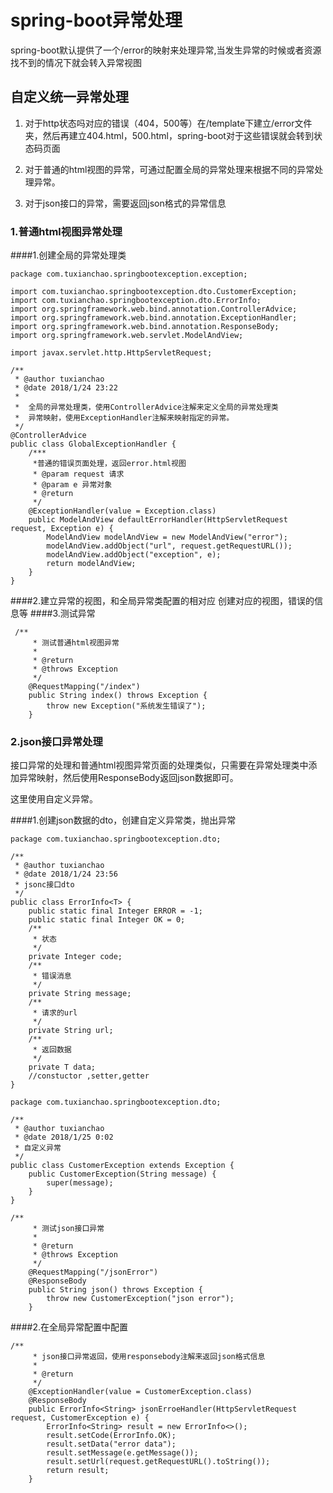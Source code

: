 # spring-boot异常处理

spring-boot默认提供了一个/error的映射来处理异常,当发生异常的时候或者资源找不到的情况下就会转入异常视图


## 自定义统一异常处理

1.  对于http状态吗对应的错误（404，500等）在/template下建立/error文件夹，然后再建立404.html，500.html，spring-boot对于这些错误就会转到状态码页面

2. 对于普通的html视图的异常，可通过配置全局的异常处理来根据不同的异常处理异常。

3.  对于json接口的异常，需要返回json格式的异常信息

### 1.普通html视图异常处理

####1.创建全局的异常处理类
```
package com.tuxianchao.springbootexception.exception;

import com.tuxianchao.springbootexception.dto.CustomerException;
import com.tuxianchao.springbootexception.dto.ErrorInfo;
import org.springframework.web.bind.annotation.ControllerAdvice;
import org.springframework.web.bind.annotation.ExceptionHandler;
import org.springframework.web.bind.annotation.ResponseBody;
import org.springframework.web.servlet.ModelAndView;

import javax.servlet.http.HttpServletRequest;

/**
 * @author tuxianchao
 * @date 2018/1/24 23:22
 *
 *  全局的异常处理类，使用ControllerAdvice注解来定义全局的异常处理类
 *  异常映射，使用ExceptionHandler注解来映射指定的异常。
 */
@ControllerAdvice
public class GlobalExceptionHandler {
    /***
     *普通的错误页面处理，返回error.html视图
     * @param request 请求
     * @param e 异常对象
     * @return
     */
    @ExceptionHandler(value = Exception.class)
    public ModelAndView defaultErrorHandler(HttpServletRequest request, Exception e) {
        ModelAndView modelAndView = new ModelAndView("error");
        modelAndView.addObject("url", request.getRequestURL());
        modelAndView.addObject("exception", e);
        return modelAndView;
    }
}

```


####2.建立异常的视图，和全局异常类配置的相对应
创建对应的视图，错误的信息等
####3.测试异常
```
 /**
     * 测试普通html视图异常
     *
     * @return
     * @throws Exception
     */
    @RequestMapping("/index")
    public String index() throws Exception {
        throw new Exception("系统发生错误了");
    }
```


### 2.json接口异常处理

接口异常的处理和普通html视图异常页面的处理类似，只需要在异常处理类中添加异常映射，然后使用ResponseBody返回json数据即可。

这里使用自定义异常。

####1.创建json数据的dto，创建自定义异常类，抛出异常

```
package com.tuxianchao.springbootexception.dto;

/**
 * @author tuxianchao
 * @date 2018/1/24 23:56
 * jsonc接口dto
 */
public class ErrorInfo<T> {
    public static final Integer ERROR = -1;
    public static final Integer OK = 0;
    /**
     * 状态
     */
    private Integer code;
    /**
     * 错误消息
     */
    private String message;
    /**
     * 请求的url
     */
    private String url;
    /**
     * 返回数据
     */
    private T data;
    //constuctor ,setter,getter
}

```
```
package com.tuxianchao.springbootexception.dto;

/**
 * @author tuxianchao
 * @date 2018/1/25 0:02
 * 自定义异常
 */
public class CustomerException extends Exception {
    public CustomerException(String message) {
        super(message);
    }
}
```


```
/**
     * 测试json接口异常
     *
     * @return
     * @throws Exception
     */
    @RequestMapping("/jsonError")
    @ResponseBody
    public String json() throws Exception {
        throw new CustomerException("json error");
    }

```



####2.在全局异常配置中配置

```
/**
     * json接口异常返回，使用responsebody注解来返回json格式信息
     *
     * @return
     */
    @ExceptionHandler(value = CustomerException.class)
    @ResponseBody
    public ErrorInfo<String> jsonErroeHandler(HttpServletRequest request, CustomerException e) {
        ErrorInfo<String> result = new ErrorInfo<>();
        result.setCode(ErrorInfo.OK);
        result.setData("error data");
        result.setMessage(e.getMessage());
        result.setUrl(request.getRequestURL().toString());
        return result;
    }
```
####
